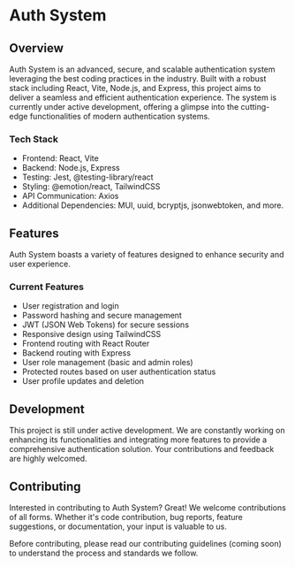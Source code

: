 # Auth System

## Overview

Auth System is an advanced, secure, and scalable authentication system leveraging the best coding practices in the industry. Built with a robust stack including React, Vite, Node.js, and Express, this project aims to deliver a seamless and efficient authentication experience. The system is currently under active development, offering a glimpse into the cutting-edge functionalities of modern authentication systems.

### Tech Stack

- Frontend: React, Vite
- Backend: Node.js, Express
- Testing: Jest, @testing-library/react
- Styling: @emotion/react, TailwindCSS
- API Communication: Axios
- Additional Dependencies: MUI, uuid, bcryptjs, jsonwebtoken, and more.

## Features

Auth System boasts a variety of features designed to enhance security and user experience.

### Current Features

- User registration and login
- Password hashing and secure management
- JWT (JSON Web Tokens) for secure sessions
- Responsive design using TailwindCSS
- Frontend routing with React Router
- Backend routing with Express
- User role management (basic and admin roles)
- Protected routes based on user authentication status
- User profile updates and deletion

## Development

This project is still under active development. We are constantly working on enhancing its functionalities and integrating more features to provide a comprehensive authentication solution. Your contributions and feedback are highly welcomed.

## Contributing

Interested in contributing to Auth System? Great! We welcome contributions of all forms. Whether it's code contribution, bug reports, feature suggestions, or documentation, your input is valuable to us.

Before contributing, please read our contributing guidelines (coming soon) to understand the process and standards we follow.
